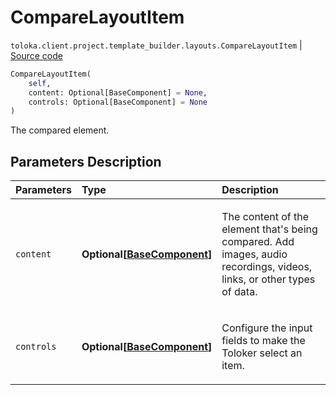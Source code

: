 # CompareLayoutItem
`toloka.client.project.template_builder.layouts.CompareLayoutItem` | [Source code](https://github.com/Toloka/toloka-kit/blob/v1.0.1/src/client/project/template_builder/layouts.py#L99)

```python
CompareLayoutItem(
    self,
    content: Optional[BaseComponent] = None,
    controls: Optional[BaseComponent] = None
)
```

The compared element.

## Parameters Description

| Parameters | Type | Description |
| :----------| :----| :-----------|
`content`|**Optional\[[BaseComponent](toloka.client.project.template_builder.base.BaseComponent.md)\]**|<p>The content of the element that&#x27;s being compared. Add images, audio recordings, videos, links, or other types of data.</p>
`controls`|**Optional\[[BaseComponent](toloka.client.project.template_builder.base.BaseComponent.md)\]**|<p>Configure the input fields to make the Toloker select an item.</p>
